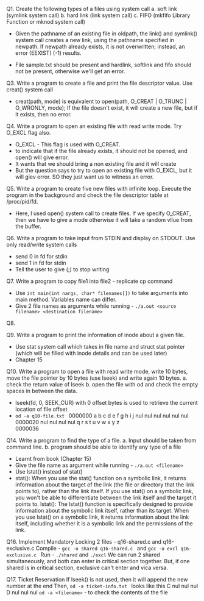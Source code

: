 Q1. Create the following types of a files using system call
a. soft link (symlink system call)
b. hard link (link system call)
c. FIFO (mkfifo Library Function or mknod system call)

- Given the pathname of an existing file in oldpath, the link() and symlink() system call creates a new link, using the pathname specified in newpath. If newpath already exists, it is not overwritten; instead, an error (EEXIST) (-1) results.

- File sample.txt should be present and hardlink, softlink and fifo should not be present, otherwise we'll get an error.

Q3. Write a program to create a file and print the file descriptor value. Use creat() system call
- creat(path, mode) is equivalent to
open(path, O_CREAT | O_TRUNC | O_WRONLY, mode);
If the file doesn't exist, it will create a new file, but if it exists, then no error.

Q4. Write a program to open an existing file with read write mode. Try O_EXCL flag also.
- O_EXCL - This flag is used with O_CREAT.
- to indicate that if the file already exists, it should not be opened, and open() will give error.
- It wants that we should bring a non existing file and it will create
- But the question says to try to open an existing file with O_EXCL, but it will giev error. SO they just want us to witness an error.

Q5. Write a program to create five new files with infinite loop. Execute the program in the background and check the file descriptor table at /proc/pid/fd.
- Here, I used open() system call to create files.
If we specify O_CREAT, then we have to give a mode otherwise it will take a random vllue from the buffer.

Q6. Write a program to take input from STDIN and display on STDOUT. Use only read/write system calls
- send 0 in fd for stdin
- send 1 in fd for stdin
- Tell the user to give (;) to stop writing

Q7. Write a program to copy file1 into file2 - replicate cp command
- Use ```int main(int nargs, char* filenames[])``` to take arguments into main method. Variables name can differ.
- Give 2 file names as arguments while running - ```./a.out <source filename> <destination filename>```

Q8. 

Q9. Write a program to print the information of inode about a given file.
- Use stat system call which takes in file name and struct stat pointer (which will be filled with inode details and can be used later)
- Chapter 15

Q10. Write a program to open a file with read write mode, write 10 bytes, move the file pointer by 10 bytes (use lseek) and write again 10 bytes.
a. check the return value of lseek
b. open the file with od and check the empty spaces in between the data.
- lseek(fd, 0, SEEK_CUR) with 0 offset bytes is used to retrieve the current location of file offset
-  ```od -a q10-file.txt ```
0000000    a   b   c   d   e   f   g   h   i   j nul nul nul nul nul nul
0000020  nul nul nul nul   q   r   s   t   u   v   w   x   y   z        
0000036

Q14. Write a program to find the type of a file.
a. Input should be taken from command line.
b. program should be able to identify any type of a file
- Learnt from book (Chapter 15)
- Give the file name as argument while running - ```./a.out <filename>```
- Use lstat() instead of stat()
- stat():
When you use the stat() function on a symbolic link, it returns information about the target of the link (the file or directory that the link points to), rather than the link itself.
If you use stat() on a symbolic link, you won't be able to differentiate between the link itself and the target it points to.
lstat():
The lstat() function is specifically designed to provide information about the symbolic link itself, rather than its target.
When you use lstat() on a symbolic link, it returns information about the link itself, including whether it is a symbolic link and the permissions of the link.

Q16. Implement Mandatory Locking
2 files - q16-shared.c and q16-exclusive.c
Compile - ```gcc -o shared q16-shared.c ``` and ```gcc -o excl q16-exclusive.c ```
Run - ```./shared``` and ```./excl```
We can run 2 shared simultaneously, and both can enter in critical section together.
But, if one shared is in critical section, exclusive can't enter and vica versa.

Q17. Ticket Reservation
If lseek() is not used, then it will append the new number at the end
Then, ```od -a ticket-info.txt ``` looks like this
C nul nul nul   D nul nul nul 
```od -a <filename>``` - to check the contents of the file